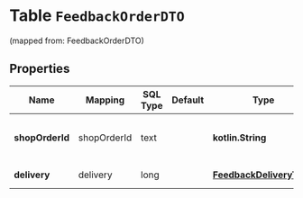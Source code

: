 
# Table `FeedbackOrderDTO`
(mapped from: FeedbackOrderDTO)

## Properties
Name | Mapping | SQL Type | Default | Type | Description | Notes
---- | ------- | -------- | ------- | ---- | ----------- | -----
**shopOrderId** | shopOrderId | text |  | **kotlin.String** | Номер заказа, указанный в отзыве. |  [optional]
**delivery** | delivery | long |  | [**FeedbackDeliveryType**](FeedbackDeliveryType.md) |  |  [optional] [foreignkey]




